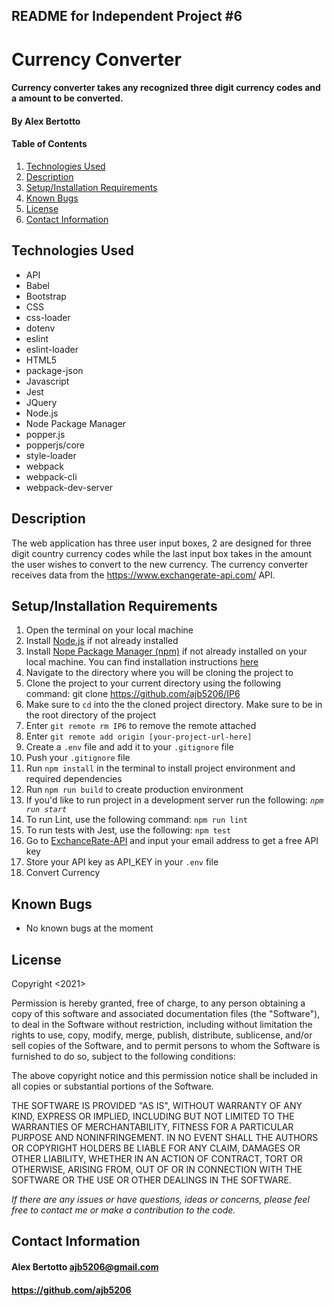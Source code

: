 ## README for Independent Project #6

# Currency Converter

#### Currency converter takes any recognized three digit currency codes and a amount to be converted.

#### **By Alex Bertotto**
#### Table of Contents

1. [Technologies Used](#technologies)
2. [Description](#description)
3. [Setup/Installation Requirements](#setup/install)
4. [Known Bugs](#knownbugs)
5. [License](#license)
6. [Contact Information](#contact)

## Technologies Used <a id="technologies"></a>

* API
* Babel
* Bootstrap
* CSS
* css-loader
* dotenv
* eslint
* eslint-loader
* HTML5
* package-json
* Javascript
* Jest
* JQuery
* Node.js
* Node Package Manager
* popper.js
* popperjs/core
* style-loader
* webpack
* webpack-cli
* webpack-dev-server

## Description <a id="description"></a>

The web application has three user input boxes, 2 are designed for three digit country currency codes while
the last input box takes in the amount the user wishes to convert to the new currency. The currency converter receives 
data from the https://www.exchangerate-api.com/ API.

## Setup/Installation Requirements <a id="setup/install"></a>

1. Open the terminal on your local machine
2. Install [Node.js](https://nodejs.org/en/) if not already installed
3. Install [Nope Package Manager (npm)](https://www.npmjs.com/) if not already installed on your local machine. You can find installation instructions [here](https://www.learnhowtoprogram.com/intermediate-javascript/getting-started-with-javascript/installing-node-js)
4. Navigate to the directory where you will be cloning the project to
5. Clone the project to your current directory using the following command: git clone https://github.com/ajb5206/IP6
6. Make sure to `cd` into the the cloned project directory. Make sure to be in the root directory of the project
7. Enter `git remote rm IP6` to remove the remote attached
8. Enter `git remote add origin [your-project-url-here]`
9. Create a `.env` file and add it to your `.gitignore` file
10. Push your `.gitignore` file
11. Run `npm install` in the terminal to install project environment and required dependencies 
12. Run `npm run build` to create production environment
13. If you'd like to run project in a development server run the following: _`npm run start`_
14. To run Lint, use the following command: `npm run lint`
15. To run tests with Jest, use the following: `npm test`
16. Go to [ExchanceRate-API](https://www.exchangerate-api.com/) and input your email address to get a free API key
17. Store your API key as API_KEY in your `.env` file
18. Convert Currency


## Known Bugs <a id="knownbugs"></a>
* No known bugs at the moment

## License
Copyright <2021> <MIT>

Permission is hereby granted, free of charge, to any person obtaining a copy of this software and associated documentation files (the "Software"), to deal in the Software without restriction, including without limitation the rights to use, copy, modify, merge, publish, distribute, sublicense, and/or sell copies of the Software, and to permit persons to whom the Software is furnished to do so, subject to the following conditions:

The above copyright notice and this permission notice shall be included in all copies or substantial portions of the Software.

THE SOFTWARE IS PROVIDED "AS IS", WITHOUT WARRANTY OF ANY KIND, EXPRESS OR IMPLIED, INCLUDING BUT NOT LIMITED TO THE WARRANTIES OF MERCHANTABILITY, FITNESS FOR A PARTICULAR PURPOSE AND NONINFRINGEMENT. IN NO EVENT SHALL THE AUTHORS OR COPYRIGHT HOLDERS BE LIABLE FOR ANY CLAIM, DAMAGES OR OTHER LIABILITY, WHETHER IN AN ACTION OF CONTRACT, TORT OR OTHERWISE, ARISING FROM, OUT OF OR IN CONNECTION WITH THE SOFTWARE OR THE USE OR OTHER DEALINGS IN THE SOFTWARE.

_If there are any issues or have questions, ideas or concerns, please feel free to contact me or make a contribution to the code._

## Contact Information <a id="contact"></a>
#### Alex Bertotto ajb5206@gmail.com 
#### https://github.com/ajb5206